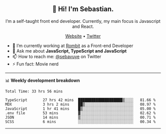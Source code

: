 <h2 align="center">👋 Hi! I'm Sebastian.</h2>
<p align="center">I’m a self-taught front end developer. Currently, my main focus is Javascript and React.</p>
<p align="center">
  <a href="https://sebastianvuye.be">Website</a> •
  <a href="https://twitter.com/sebavuye">Twitter</a>
</p>


- 🔭 I’m currently working at [Rombit](https://rombit.com/) as a Front-end Developer
- 💬 Ask me about **JavaScript, TypeScript and JavaScript**
- 📫 How to reach me: [@sebavuye](https://twitter.com/sebavuye) on Twitter
- ⚡ Fun fact: Movie nerd

-------

📊 **Weekly development breakdown**

<!--START_SECTION:waka-->

```text
Total Time: 33 hrs 56 mins

TypeScript       27 hrs 42 mins  ████████████████████▒░░░░   81.66 %
MDX              3 hrs 2 mins    ██▒░░░░░░░░░░░░░░░░░░░░░░   08.97 %
JavaScript       1 hr 41 mins    █▒░░░░░░░░░░░░░░░░░░░░░░░   05.00 %
.env file        53 mins         ▓░░░░░░░░░░░░░░░░░░░░░░░░   02.62 %
JSON             14 mins         ▒░░░░░░░░░░░░░░░░░░░░░░░░   00.71 %
SCSS             6 mins          ░░░░░░░░░░░░░░░░░░░░░░░░░   00.34 %
```

<!--END_SECTION:waka-->
-------
